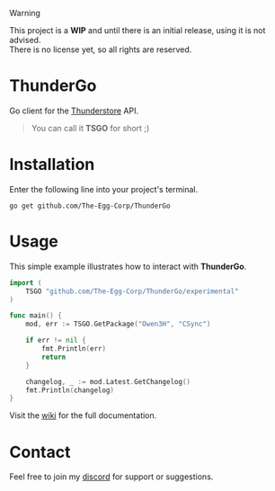 > [!WARNING]
> This project is a **WIP** and until there is an initial release, using it is not advised.\
> There is no license yet, so all rights are reserved.

# ThunderGo
Go client for the [Thunderstore](https://thunderstore.io) API.

> You can call it **TSGO** for short ;)
> 
# Installation
Enter the following line into your project's terminal.

```console
go get github.com/The-Egg-Corp/ThunderGo
```

# Usage
This simple example illustrates how to interact with **ThunderGo**.
```go
import (
    TSGO "github.com/The-Egg-Corp/ThunderGo/experimental"
)

func main() {
    mod, err := TSGO.GetPackage("Owen3H", "CSync")

    if err != nil {
        fmt.Println(err)
        return
    }

    changelog, _ := mod.Latest.GetChangelog()
    fmt.Println(changelog)
}
```

Visit the [wiki](https://github.com/The-Egg-Corp/ThunderGo/wiki) for the full documentation.

# Contact
Feel free to join my [discord](https://discord.gg/BwfzZpytjf) for support or suggestions.
